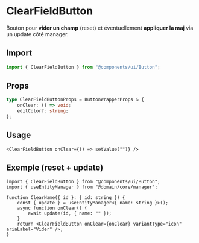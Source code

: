 # ClearFieldButton

Bouton pour **vider un champ** (reset) et éventuellement **appliquer la maj** via un update côté manager.

## Import

```ts
import { ClearFieldButton } from "@components/ui/Button";
```

## Props

```ts
type ClearFieldButtonProps = ButtonWrapperProps & {
    onClear: () => void;
    editColor?: string;
};
```

## Usage

```tsx
<ClearFieldButton onClear={() => setValue("")} />
```

## Exemple (reset + update)

```tsx
import { ClearFieldButton } from "@components/ui/Button";
import { useEntityManager } from "@domain/core/manager";

function ClearName({ id }: { id: string }) {
    const { update } = useEntityManager<{ name: string }>();
    async function onClear() {
        await update(id, { name: "" });
    }
    return <ClearFieldButton onClear={onClear} variantType="icon" ariaLabel="Vider" />;
}
```
